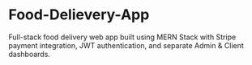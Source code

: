 # Food-Delievery-App
Full-stack food delivery web app built using MERN Stack with Stripe payment integration, JWT authentication, and separate Admin &amp; Client dashboards.
